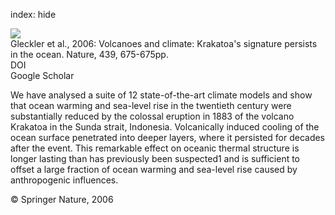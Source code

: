 index: hide

<div class="Citation">
    <div class="Citation-thumb CitationThumb-linked"  data-href="https://doi.org/10.1038/439675a">
      <img src="https://static.claimspace.cloud/climate-study-static/refs/thumbs/10/Gleckler_et_al_2006-thumb.png" />
    </div>

  <div class="Citation-body">
    <div class="Citation-text">Gleckler et al., 2006: Volcanoes and climate: Krakatoa's signature persists in the ocean. <span class="Article-journal">Nature, </span><span class="Article-volume">439, </span>675-675pp.</div>
    <div class="Citation-links">
      <div class="CitationLink" data-href="https://doi.org/10.1038/439675a">
        <div class="CitationLink-icon CitationLink-Doi"></div>
        <div class="CitationLink-text">DOI</div>
      </div>
      <div class="CitationLink" data-href="https://scholar.google.com/scholar?q=10.1038/439675a">
        <div class="CitationLink-icon CitationLink-Scholar"></div>
        <div class="CitationLink-text">Google Scholar</div>
      </div>
    </div>
  </div>
</div>

We have analysed a suite of 12 state-of-the-art climate models and show that ocean warming and sea-level rise in the twentieth century were substantially reduced by the colossal eruption in 1883 of the volcano Krakatoa in the Sunda strait, Indonesia. Volcanically induced cooling of the ocean surface penetrated into deeper layers, where it persisted for decades after the event. This remarkable effect on oceanic thermal structure is longer lasting than has previously been suspected1 and is sufficient to offset a large fraction of ocean warming and sea-level rise caused by anthropogenic influences.

<div class="Citation-copy">
&copy; Springer Nature, 2006
</div>